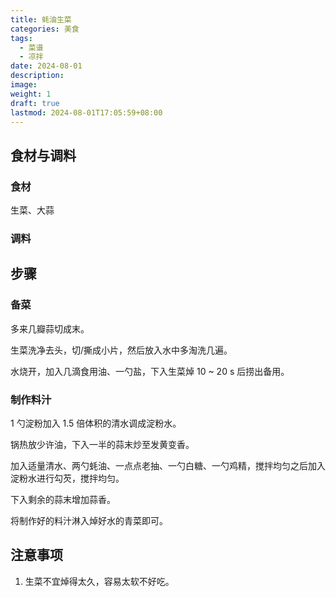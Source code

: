 ```yaml
---
title: 蚝油生菜
categories: 美食
tags:
  - 菜谱
  - 凉拌
date: 2024-08-01
description: 
image: 
weight: 1
draft: true
lastmod: 2024-08-01T17:05:59+08:00
---
```

## 食材与调料

### 食材

生菜、大蒜

### 调料



## 步骤

### 备菜

多来几瓣蒜切成末。

生菜洗净去头，切/撕成小片，然后放入水中多淘洗几遍。

水烧开，加入几滴食用油、一勺盐，下入生菜焯 10 ~ 20 s 后捞出备用。

### 制作料汁

1 勺淀粉加入 1.5 倍体积的清水调成淀粉水。

锅热放少许油，下入一半的蒜末炒至发黄变香。

加入适量清水、两勺蚝油、一点点老抽、一勺白糖、一勺鸡精，搅拌均匀之后加入淀粉水进行勾芡，搅拌均匀。

下入剩余的蒜末增加蒜香。

将制作好的料汁淋入焯好水的青菜即可。

## 注意事项

1. 生菜不宜焯得太久，容易太软不好吃。


